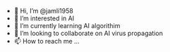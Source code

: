 - 👋 Hi, I’m @jamli1958
- 👀 I’m interested in AI
- 🌱 I’m currently learning AI algorithim 
- 💞️ I’m looking to collaborate on AI virus propagation
- 📫 How to reach me ...

<!---
jamli1958/jamli1958 is a ✨ special ✨ repository because its `README.md` (this file) appears on your GitHub profile.
You can click the Preview link to take a look at your changes.
--->
